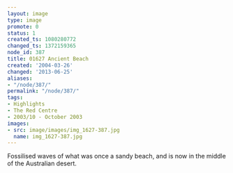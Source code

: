 ```yaml
---
layout: image
type: image
promote: 0
status: 1
created_ts: 1080280772
changed_ts: 1372159365
node_id: 387
title: 01627 Ancient Beach
created: '2004-03-26'
changed: '2013-06-25'
aliases:
- "/node/387/"
permalink: "/node/387/"
tags:
- Highlights
- The Red Centre
- 2003/10 - October 2003
images:
- src: image/images/img_1627-387.jpg
  name: img_1627-387.jpg
---
```

Fossilised waves of what was once a sandy beach, and is now in the middle of the Australian desert.

